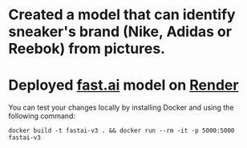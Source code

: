 # Created a model that can identify sneaker's brand (Nike, Adidas or Reebok) from pictures.
# Deployed [fast.ai](https://www.fast.ai) model on [Render](https://render.com)

You can test your changes locally by installing Docker and using the following command:

```
docker build -t fastai-v3 . && docker run --rm -it -p 5000:5000 fastai-v3
```
